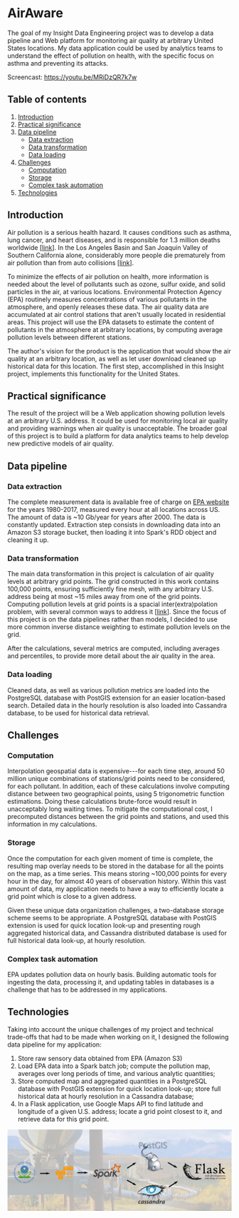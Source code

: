 # AirAware

The goal of my Insight Data Engineering project was to develop a data pipeline and Web platform for monitoring air quality at arbitrary United States locations. My data application could be used by analytics teams to understand the effect of pollution on health, with the specific focus on asthma and preventing its attacks.

Screencast: https://youtu.be/MRiDzQR7k7w

## Table of contents
1. [Introduction](README.md#introduction)
2. [Practical significance](README.md#practical-significance)
3. [Data pipeline](README.md#data-pipeline)
    * [Data extraction](README.md#data-extraction)
    * [Data transformation](README.md#data-transformation)
    * [Data loading](README.md#data-loading)
4. [Challenges](README.md#challenges)
    * [Computation](README.md#computation)
    * [Storage](README.md#storage)
    * [Complex task automation](README.md#complex-task-automation)
5. [Technologies](README.md#technologies)

## Introduction

Air pollution is a serious health hazard. It causes conditions such as asthma, lung cancer, and heart diseases, and is responsible for 1.3 million deaths worldwide [[link](http://www.who.int/ceh/risks/cehair/en/)]. In the Los Angeles Basin and San Joaquin Valley of Southern California alone, considerably more people die prematurely from air pollution than from auto collisions [[link](http://calstate.fullerton.edu/news/2008/091-air-pollution-study.html)].

To minimize the effects of air pollution on health, more information is needed about the level of pollutants such as ozone, sulfur oxide, and solid particles in the air, at various locations. Environmental Protection Agency (EPA) routinely measures concentrations of various pollutants in the atmosphere, and openly releases these data. The air quality data are accumulated at air control stations that aren't usually located in residential areas. This project will use the EPA datasets to estimate the content of pollutants in the atmosphere at arbitrary locations, by computing average pollution levels between different stations.

The author's vision for the product is the application that would show the air quality at an arbitrary location, as well as let user download cleaned up historical data for this location. The first step, accomplished in this Insight project, implements this functionality for the United States.

## Practical significance

The result of the project will be a Web application showing pollution levels at an arbitrary U.S. address. It could be used for monitoring local air quality and providing warnings when air quality is unacceptable. The broader goal of this project is to build a platform for data analytics teams to help develop new predictive models of air quality.

## Data pipeline

### Data extraction

The complete measurement data is available free of charge on [EPA website](https://aqs.epa.gov/aqsweb/airdata/download_files.html#Raw) for the years 1980-2017, measured every hour at all locations across US. The amount of data is ~10 Gb/year for years after 2000. The data is constantly updated. Extraction step consists in downloading data into an Amazon S3 storage bucket, then loading it into Spark's RDD object and cleaning it up.

### Data transformation

The main data transformation in this project is calculation of air quality levels at arbitrary grid points. The grid constructed in this work contains 100,000 points, ensuring sufficiently fine mesh, with any arbitrary U.S. address being at most ~15 miles away from one of the grid points. Computing pollution levels at grid points is a spacial inter(extra)polation problem, with several common ways to address it [[link](http://www.integrated-assessment.eu/eu/guidebook/spatial_interpolation_and_extrapolation_methods.html)]. Since the focus of this project is on the data pipelines rather than models, I decided to use more common inverse distance weighting to estimate pollution levels on the grid.

After the calculations, several metrics are computed, including averages and percentiles, to provide more detail about the air quality in the area.

### Data loading

Cleaned data, as well as various pollution metrics are loaded into the PostgreSQL database with PostGIS extension for an easier location-based search. Detailed data in the hourly resolution is also loaded into Cassandra database, to be used for historical data retrieval.

## Challenges

### Computation

Interpolation geospatial data is expensive---for each time step, around 50 million unique combinations of stations/grid points need to be considered, for each pollutant. In addition, each of these calculations involve computing distance between two geographical points, using 5 trigonometric function estimations. Doing these calculations brute-force would result in unacceptably long waiting times. To mitigate the computational cost, I precomputed distances between the grid points and stations, and used this information in my calculations.

### Storage

Once the computation for each given moment of time is complete, the resulting map overlay needs to be stored in the database for all the points on the map, as a time series. This means storing ~100,000 points for every hour in the day, for almost 40 years of observation history. Within this vast amount of data, my application needs to have a way to efficiently locate a grid point which is close to a given address.

Given these unique data organization challenges, a two-database storage scheme seems to be appropriate. A PostgreSQL database with PostGIS extension is used for quick location look-up and presenting rough aggregated historical data, and Cassandra distributed database is used for full historical data look-up, at hourly resolution.

### Complex task automation

EPA updates pollution data on hourly basis. Building automatic tools for ingesting the data, processing it, and updating tables in databases is a challenge that has to be addressed in my applications.

## Technologies

Taking into account the unique challenges of my project and technical trade-offs that had to be made when working on it, I designed the following data pipeline for my application:

1. Store raw sensory data obtained from EPA (Amazon S3)
2. Load EPA data into a Spark batch job; compute the pollution map, averages over long periods of time, and various analytic quantities;
3. Store computed map and aggregated quantities in a PostgreSQL database with PostGIS extension for quick location look-up; store full historical data at hourly resolution in a Cassandra database;
4. In a Flask application, use Google Maps API to find latitude and longitude of a given U.S. address; locate a grid point closest to it, and retrieve data for this grid point.

![Project's pipeline](./pipeline.png)
